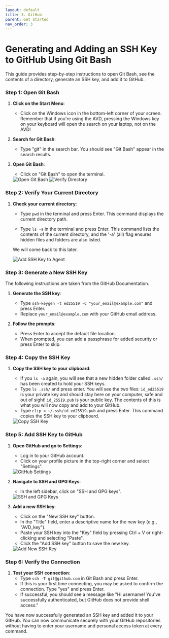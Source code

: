 ```yaml
---
layout: default
title: 3. GitHub
parent: Get Started
nav_order: 3
---
```


# Generating and Adding an SSH Key to GitHub Using Git Bash

This guide provides step-by-step instructions to open Git Bash, see the contents of a directory, generate an SSH key, and add it to GitHub.

### Step 1: Open Git Bash
1. **Click on the Start Menu**:
    - Click on the Windows icon in the bottom-left corner of your screen. Remember that if you're using the AVD, pressing the Windows key on your keyboard will open the search on your laptop, not on the AVD!
2. **Search for Git Bash**:
    - Type "git" in the search bar. You should see "Git Bash" appear in the search results.
3. **Open Git Bash**:
    - Click on "Git Bash" to open the terminal.

    <img src="..\assets\screenshots\Screenshot_2024-07-16_142557.jpg" alt="Open Git Bash" style="max-width: 50vw;">

    <img src="..\assets\screenshots\Screenshot_2024-07-19_134937.jpg" alt="Verify Directory" style="max-width: 50vw;">    

### Step 2: Verify Your Current Directory
1. **Check your current directory**:
    - Type `pwd` in the terminal and press Enter. This command displays the current directory path.
    
    - Type `ls -a` in the terminal and press Enter. This command lists the contents of the current directory, and the '-a' (all) flag ensures hidden files and folders are also listed. 
    
    We will come back to this later.

    <img src="..\assets\screenshots\Screenshot_2024-07-16_142904.jpg" alt="Add SSH Key to Agent" style="max-width: 50vw;">

### Step 3: Generate a New SSH Key

The following instructions are taken from the GitHub Documentation. 
1. **Generate the SSH key**:
    - Type `ssh-keygen -t ed25519 -C "your_email@example.com"` and press Enter.
    - Replace `your_email@example.com` with your GitHub email address.

2. **Follow the prompts**:
    - Press Enter to accept the default file location.
    - When prompted, you can add a passphrase for added security or press Enter to skip.

### Step 4: Copy the SSH Key
1. **Copy the SSH key to your clipboard**:
    - If you `ls -a` again, you will see that a new hidden folder called `.ssh/` has been created to hold your SSH keys.
    - Type `ls .ssh/` and press enter. You will see the two files: `id_ed25519` is your private key and should stay here on your computer, safe and out of sight! `id_25519.pub` is your public key. The contents of this is what you will now copy and add to your GitHub. 
    - Type `clip < ~/.ssh/id_ed25519.pub` and press Enter. This command copies the SSH key to your clipboard.

    <img src="..\assets\screenshots\Screenshot_2024-07-16_172705.jpg" alt="Copy SSH Key" style="max-width: 50vw;">

### Step 5: Add SSH Key to GitHub
1. **Open GitHub and go to Settings**:
    - Log in to your GitHub account.
    - Click on your profile picture in the top-right corner and select "Settings".

    <img src="..\assets\screenshots\Screenshot_2024-07-19_142131.jpg" alt="GitHub Settings" style="max-width: 50vw;">

2. **Navigate to SSH and GPG Keys**:
    - In the left sidebar, click on "SSH and GPG keys".

    <img src="..\assets\screenshots\Screenshot_2024-07-19_142221.jpg" alt="SSH and GPG Keys" style="max-width: 50vw;">

3. **Add a new SSH key**:
    - Click on the "New SSH key" button.
    - In the "Title" field, enter a descriptive name for the new key (e.g., "AVD_key").
    - Paste your SSH key into the "Key" field by pressing Ctrl + V or right-clicking and selecting "Paste".
    - Click the "Add SSH key" button to save the new key.

    <img src="..\assets\screenshots\Screenshot_2024-07-19_142449.jpg" alt="Add New SSH Key" style="max-width: 50vw;">

### Step 6: Verify the Connection
1. **Test your SSH connection**:
    - Type `ssh -T git@github.com` in Git Bash and press Enter.
    - If this is your first time connecting, you may be asked to confirm the connection. Type "yes" and press Enter.
    - If successful, you should see a message like "Hi username! You've successfully authenticated, but GitHub does not provide shell access."

You have now successfully generated an SSH key and added it to your GitHub. You can now communicate securely with your GitHub repositories without having to enter your username and personal access token at every command.
